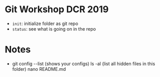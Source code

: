 # Git Workshop DCR 2019 

- `init`: initialize folder as git repo
- `status`: see what is going on in the repo 

# Notes 

- git config --list (shows your configs)
ls -al (list all hidden files in this folder) 
nano README.md
